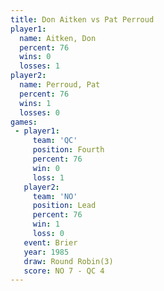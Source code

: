 ```yaml
---
title: Don Aitken vs Pat Perroud
player1:            
  name: Aitken, Don 
  percent: 76       
  wins: 0           
  losses: 1         
player2:            
  name: Perroud, Pat
  percent: 76       
  wins: 1           
  losses: 0         
games:
 - player1:          
     team: 'QC'      
     position: Fourth
     percent: 76     
     win: 0          
     loss: 1         
   player2:        
     team: 'NO'    
     position: Lead
     percent: 76   
     win: 1        
     loss: 0       
   event: Brier        
   year: 1985          
   draw: Round Robin(3)
   score: NO 7 - QC 4  
---
```

